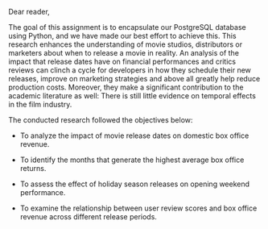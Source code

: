  Dear reader,

The goal of this assignment is to encapsulate our PostgreSQL database using Python, and we have made our best effort to achieve this. 
This research enhances the understanding of movie studios, distributors or marketers about when to release a movie in reality. An analysis of the impact that release dates have on financial performances and critics reviews can clinch a cycle for developers in how they schedule their new releases, improve on marketing strategies and above all greatly help reduce production costs. Moreover, they make a significant contribution to the academic literature as well: There is still little evidence on temporal effects in the film industry. 

The conducted research followed the objectives below:

- To analyze the impact of movie release dates on domestic box office revenue. 

- To identify the months that generate the highest average box office returns. 

- To assess the effect of holiday season releases on opening weekend performance. 

- To examine the relationship between user review scores and box office revenue across different release periods. 
